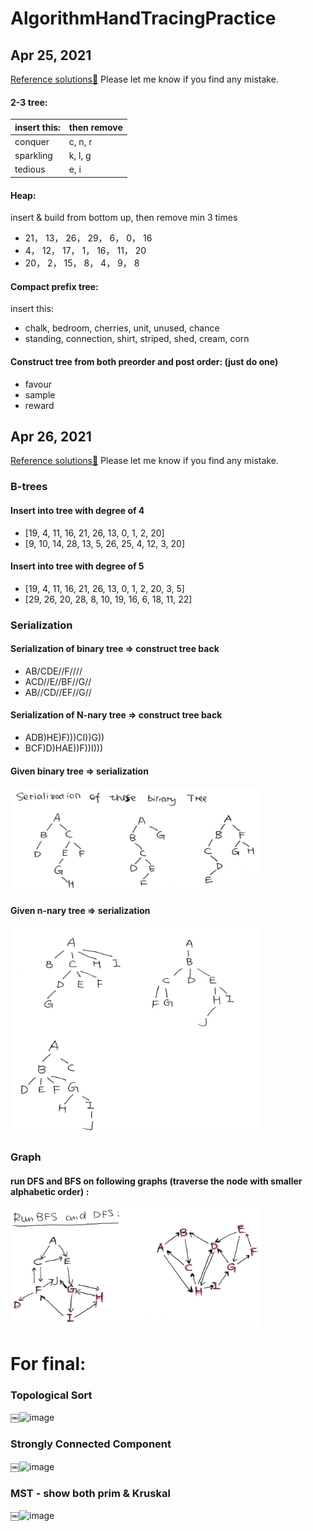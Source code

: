 # AlgorithmHandTracingPractice

## Apr 25, 2021     
[Reference solutions🔗](https://github.com/mialsy/AlgorithmHandTracingPractice/blob/master/sol/hand_trace_practice_01.pdf) Please let me know if you find any mistake.

#### 2-3 tree:
|insert this: |                	then remove|
|---|---|
|conquer      		|	c, n, r|
|sparkling|                      k, l, g|
|tedious|				e, i|

#### Heap:
insert & build from bottom up, then remove min 3 times	
- 21， 13， 26， 29， 6， 0， 16
- 4， 12， 17， 1， 16， 11， 20
- 20， 2， 15， 8， 4， 9， 8

#### Compact prefix tree:
insert this:

- chalk, bedroom, cherries, unit, unused, chance
- standing, connection, shirt, striped, shed, cream, corn

#### Construct tree from both preorder and post order: (just do one) 
- favour
- sample
- reward

## Apr 26, 2021
[Reference solutions🔗](https://github.com/mialsy/AlgorithmHandTracingPractice/blob/master/sol/hand_trace_practice_Apr26.pdf) Please let me know if you find any mistake.

### B-trees
#### Insert into tree with degree of 4
- [19, 4, 11, 16, 21, 26, 13, 0, 1, 2, 20]
- [9, 10, 14, 28, 13, 5, 26, 25, 4, 12, 3, 20]

#### Insert into tree with degree of 5
- [19, 4, 11, 16, 21, 26, 13, 0, 1, 2, 20, 3, 5]
- [29, 26, 20, 28, 8, 10, 19, 16, 6, 18, 11, 22]

### Serialization
#### Serialization of binary tree => construct tree back
- AB/CDE//F////
- ACD//E//BF//G//
- AB//CD//EF//G//

#### Serialization of N-nary tree => construct tree back
- ADB)HE)F)))CI))G))
- BCF)D)HAE))F))I)))

#### Given binary tree => serialization
<img src="https://github.com/mialsy/AlgorithmHandTracingPractice/blob/master/res/Screen%20Shot%202021-04-25%20at%208.11.27%20PM.png" width="400" title="binary tree">

#### Given n-nary tree => serialization
<img src="https://github.com/mialsy/AlgorithmHandTracingPractice/blob/master/res/Screen%20Shot%202021-04-25%20at%208.10.33%20PM.png" width="400" title="n-nary tree">

### Graph
#### run DFS and BFS on following graphs (traverse the node with smaller alphabetic order) : 
<img src="https://github.com/mialsy/AlgorithmHandTracingPractice/blob/master/res/Screen%20Shot%202021-04-25%20at%208.10.58%20PM.png" width="400" title="graph">

# For final:
### Topological Sort
￼![image](https://user-images.githubusercontent.com/51009396/118569741-66255280-b72f-11eb-85c8-f7343661750f.png)

### Strongly Connected Component
￼![image](https://user-images.githubusercontent.com/51009396/118569791-7ccba980-b72f-11eb-97d9-44ae736d6259.png)

### MST - show both prim & Kruskal
￼![image](https://user-images.githubusercontent.com/51009396/118569798-805f3080-b72f-11eb-8d81-3aafa8f9f995.png)
